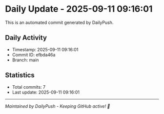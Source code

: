 # Daily Update - 2025-09-11 09:16:01

This is an automated commit generated by DailyPush.

## Daily Activity
- Timestamp: 2025-09-11 09:16:01
- Commit ID: efbda46a
- Branch: main

## Statistics
- Total commits: 7
- Last update: 2025-09-11 09:16:01

---
*Maintained by DailyPush - Keeping GitHub active! 🚀*
